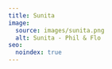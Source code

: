 ```yaml
---
title: Sunita
image:
  source: images/sunita.png
  alt: Sunita - Phil & Flo
seo:
  noindex: true
---
```

